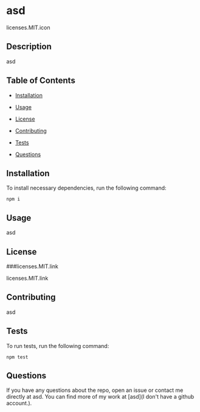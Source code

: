 # asd
licenses.MIT.icon

## Description

asd

## Table of Contents 

* [Installation](#installation)

* [Usage](#usage)

* [License](#license)

* [Contributing](#contributing)

* [Tests](#tests)

* [Questions](#questions)

## Installation

To install necessary dependencies, run the following command:

```
npm i
```

## Usage

asd

## License

###licenses.MIT.link

licenses.MIT.link
  
## Contributing

asd

## Tests

To run tests, run the following command:

```
npm test
```

## Questions

If you have any questions about the repo, open an issue or contact me directly at asd. You can find more of my work at [asd](I don't have a github account.).
